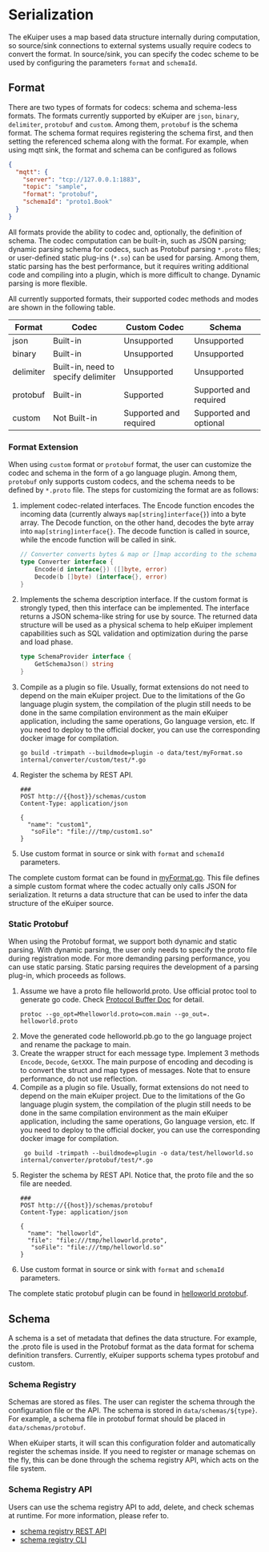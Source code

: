# Serialization

The eKuiper uses a map based data structure internally during computation, so source/sink connections to external systems usually require codecs to convert the format. In source/sink, you can specify the codec scheme to be used by configuring the parameters `format` and `schemaId`.

## Format

There are two types of formats for codecs: schema and schema-less formats. The formats currently supported by eKuiper
are `json`, `binary`, `delimiter`, `protobuf` and `custom`. Among them, `protobuf` is the schema format.
The schema format requires registering the schema first, and then setting the referenced schema along with the format.
For example, when using mqtt sink, the format and schema can be configured as follows

```json
{
  "mqtt": {
    "server": "tcp://127.0.0.1:1883",
    "topic": "sample",
    "format": "protobuf",
    "schemaId": "proto1.Book"
  }
}
```

All formats provide the ability to codec and, optionally, the definition of schema. The codec computation can be built-in, such as JSON parsing; dynamic parsing schema for codecs, such as Protobuf parsing `*.proto` files; or user-defined static plug-ins (`*.so`) can be used for parsing. Among them, static parsing has the best performance, but it requires writing additional code and compiling into a plugin, which is more difficult to change. Dynamic parsing is more flexible.

All currently supported formats, their supported codec methods and modes are shown in the following table.

| Format    | Codec                               | Custom Codec           | Schema                 |
|-----------|-------------------------------------|------------------------|------------------------|
| json      | Built-in                            | Unsupported            | Unsupported            |
| binary    | Built-in                            | Unsupported            | Unsupported            |
| delimiter | Built-in, need to specify delimiter | Unsupported            | Unsupported            |
| protobuf  | Built-in                            | Supported              | Supported and required |
| custom    | Not Built-in                        | Supported and required | Supported and optional |

### Format Extension

When using `custom` format or `protobuf` format, the user can customize the codec and schema in the form of a go language plugin. Among them, `protobuf` only supports custom codecs, and the schema needs to be defined by `*.proto` file. The steps for customizing the format are as follows:

1. implement codec-related interfaces. The Encode function encodes the incoming data (currently always `map[string]interface{}`) into a byte array. The Decode function, on the other hand, decodes the byte array into `map[string]interface{}`. The decode function is called in source, while the encode function will be called in sink.
    ```go
    // Converter converts bytes & map or []map according to the schema
    type Converter interface {
        Encode(d interface{}) ([]byte, error)
        Decode(b []byte) (interface{}, error)
    }
    ```
2. Implements the schema description interface. If the custom format is strongly typed, then this interface can be implemented. The interface returns a JSON schema-like string for use by source. The returned data structure will be used as a physical schema to help eKuiper implement capabilities such as SQL validation and optimization during the parse and load phase.
    ```go
    type SchemaProvider interface {
	    GetSchemaJson() string
    }
    ```
3. Compile as a plugin so file. Usually, format extensions do not need to depend on the main eKuiper project. Due to the limitations of the Go language plugin system, the compilation of the plugin still needs to be done in the same compilation environment as the main eKuiper application, including the same operations, Go language version, etc. If you need to deploy to the official docker, you can use the corresponding docker image for compilation.
    ```shell
    go build -trimpath --buildmode=plugin -o data/test/myFormat.so internal/converter/custom/test/*.go
    ```
4. Register the schema by REST API.
    ```shell
    ###
    POST http://{{host}}/schemas/custom
    Content-Type: application/json
    
    {
      "name": "custom1",
       "soFile": "file:///tmp/custom1.so"
    }
    ```
5. Use custom format in source or sink with `format` and `schemaId` parameters.

The complete custom format can be found in [myFormat.go](https://github.com/lf-edge/ekuiper/blob/master/internal/converter/custom/test/myformat.go). This file defines a simple custom format where the codec actually only calls JSON for serialization. It returns a data structure that can be used to infer the data structure of the eKuiper source.

### Static Protobuf

When using the Protobuf format, we support both dynamic and static parsing. With dynamic parsing, the user only needs to
specify the proto file during registration mode. For more demanding parsing performance, you can use static parsing.
Static parsing requires the development of a parsing plug-in, which proceeds as follows.

1. Assume we have a proto file helloworld.proto. Use official protoc tool to generate go code. Check [Protocol Buffer Doc](https://developers.google.com/protocol-buffers/docs/reference/go-generated) for detail.
   ```shell
   protoc --go_opt=Mhelloworld.proto=com.main --go_out=. helloworld.proto
   ```
2. Move the generated code helloworld.pb.go to the go language project and rename the package to main.
3. Create the wrapper struct for each message type. Implement 3 methods `Encode`, `Decode`, `GetXXX`. The main purpose of encoding and decoding is to convert the struct and map types of messages. Note that to ensure performance, do not use reflection. 
4. Compile as a plugin so file. Usually, format extensions do not need to depend on the main eKuiper project. Due to the limitations of the Go language plugin system, the compilation of the plugin still needs to be done in the same compilation environment as the main eKuiper application, including the same operations, Go language version, etc. If you need to deploy to the official docker, you can use the corresponding docker image for compilation.
   ```shell
    go build -trimpath --buildmode=plugin -o data/test/helloworld.so internal/converter/protobuf/test/*.go
   ```
5. Register the schema by REST API. Notice that, the proto file and the so file are needed.
    ```shell
    ###
    POST http://{{host}}/schemas/protobuf
    Content-Type: application/json
    
    {
      "name": "helloworld",
      "file": "file:///tmp/helloworld.proto",
       "soFile": "file:///tmp/helloworld.so"
    }
    ```
6. Use custom format in source or sink with `format` and `schemaId` parameters.

The complete static protobuf plugin can be found in [helloworld protobuf](https://github.com/lf-edge/ekuiper/tree/master/internal/converter/protobuf/test).


## Schema

A schema is a set of metadata that defines the data structure. For example, the .proto file is used in the Protobuf format as the data format for schema definition transfers. Currently, eKuiper supports schema types protobuf and custom.

### Schema Registry

Schemas are stored as files. The user can register the schema through the configuration file or the API. The schema is stored in `data/schemas/${type}`. For example, a schema file in protobuf format should be placed in `data/schemas/protobuf`.

When eKuiper starts, it will scan this configuration folder and automatically register the schemas inside. If you need to register or manage schemas on the fly, this can be done through the schema registry API, which acts on the file system.

### Schema Registry API

Users can use the schema registry API to add, delete, and check schemas at runtime. For more information, please refer to.

- [schema registry REST API](../../api/restapi/schemas.md)
- [schema registry CLI](../../api/cli/schemas.md)